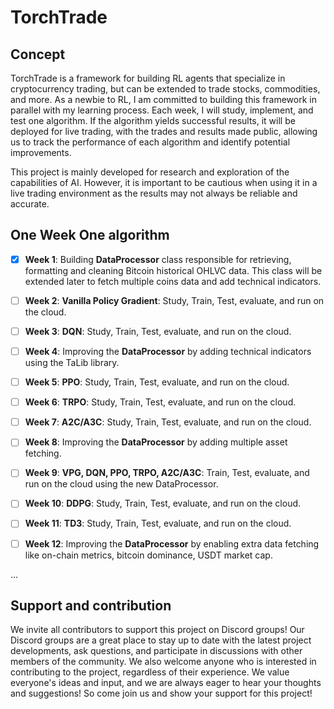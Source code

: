 # TorchTrade

## Concept

TorchTrade is a framework for building RL agents that specialize in cryptocurrency trading, but can be extended to trade stocks, commodities, and more. As a newbie to RL, I am committed to building this framework in parallel with my learning process. Each week, I will study, implement, and test one algorithm. If the algorithm yields successful results, it will be deployed for live trading, with the trades and results made public, allowing us to track the performance of each algorithm and identify potential improvements.

This project is mainly developed for research and exploration of the capabilities of AI. However, it is important to be cautious when using it in a live trading environment as the results may not always be reliable and accurate.

## One Week One algorithm

- [X] **Week 1**: Building **DataProcessor** class responsible for retrieving, formatting and cleaning Bitcoin historical OHLVC data. This class will be extended later to fetch multiple coins data and add technical indicators.

- [ ] **Week 2**: **Vanilla Policy Gradient**: Study, Train, Test, evaluate, and run on the cloud.

- [ ] **Week 3**: **DQN**: Study, Train, Test, evaluate, and run on the cloud.

- [ ] **Week 4**: Improving the **DataProcessor** by adding technical indicators using the TaLib library.

- [ ] **Week 5**: **PPO**: Study, Train, Test, evaluate, and run on the cloud.

- [ ] **Week 6**: **TRPO**: Study, Train, Test, evaluate, and run on the cloud.

- [ ] **Week 7**: **A2C/A3C**: Study, Train, Test, evaluate, and run on the cloud.

- [ ] **Week 8**: Improving the **DataProcessor** by adding multiple asset fetching.

- [ ] **Week 9**: **VPG, DQN, PPO, TRPO, A2C/A3C**: Train, Test, evaluate, and run on the cloud using the new DataProcessor.

- [ ] **Week 10**: **DDPG**: Study, Train, Test, evaluate, and run on the cloud.

- [ ] **Week 11**: **TD3**: Study, Train, Test, evaluate, and run on the cloud.

- [ ] **Week 12**: Improving the **DataProcessor** by enabling extra data fetching like on-chain metrics, bitcoin dominance, USDT market cap.

...

## Support and contribution

We invite all contributors to support this project on Discord groups! Our Discord groups are a great place to stay up to date with the latest project developments, ask questions, and participate in discussions with other members of the community. We also welcome anyone who is interested in contributing to the project, regardless of their experience. We value everyone's ideas and input, and we are always eager to hear your thoughts and suggestions! So come join us and show your support for this project!
